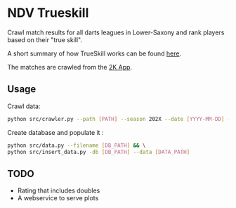 # NDV Trueskill

Crawl match results for all darts leagues in Lower-Saxony and rank players based on their "true skill".

A short summary of how TrueSkill works can be found [here](https://www.microsoft.com/en-us/research/project/trueskill-ranking-system).

The matches are crawled from the [2K App](https://ndv.2k-dart-software.de/index.php/de/component/dartliga/index.php?option=com_dartliga&controller=showligagameplan&layout=showdashboard&filVbKey=6&filCompKey=1&filSaiKey=112&filVbsubKey=1&filStaffKey=667&filStaffFsGrpdataKey=0#%22).

## Usage

Crawl data:
```sh
python src/crawler.py --path [PATH] --season 202X --date [YYYY-MM-DD] --associations DBH NDV
```
Create database and populate it :
```sh
python src/data.py --filename [DB_PATH] && \
python src/insert_data.py -db [DB_PATH] --data [DATA_PATH]
```

## TODO

- Rating that includes doubles
- A webservice to serve plots
